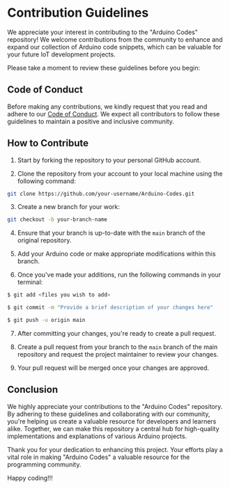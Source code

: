 # Contribution Guidelines

We appreciate your interest in contributing to the "Arduino Codes" repository! We welcome contributions from the community to enhance and expand our collection of Arduino code snippets, which can be valuable for your future IoT development projects.

Please take a moment to review these guidelines before you begin:

## Code of Conduct
Before making any contributions, we kindly request that you read and adhere to our [Code of Conduct](https://github.com/N0vice17/DataStructures-And-Algorithm/blob/master/CODE_OF_CONDUCT.md). We expect all contributors to follow these guidelines to maintain a positive and inclusive community.

## How to Contribute

1. Start by forking the repository to your personal GitHub account.
  
2. Clone the repository from your account to your local machine using the following command:
```bash
git clone https://github.com/your-username/Arduino-Codes.git
```

3. Create a new branch for your work:
```bash
git checkout -b your-branch-name
```

4. Ensure that your branch is up-to-date with the `main` branch of the original repository.

5. Add your Arduino code or make appropriate modifications within this branch.

6. Once you've made your additions, run the following commands in your terminal:
```bash
$ git add <files you wish to add>

$ git commit -m "Provide a brief description of your changes here"

$ git push -u origin main
```

7. After committing your changes, you're ready to create a pull request.

8. Create a pull request from your branch to the `main` branch of the main repository and request the project maintainer to review your changes.

9. Your pull request will be merged once your changes are approved.

## Conclusion

We highly appreciate your contributions to the "Arduino Codes" repository. By adhering to these guidelines and collaborating with our community, you're helping us create a valuable resource for developers and learners alike. Together, we can make this repository a central hub for high-quality implementations and explanations of various Arduino projects.

Thank you for your dedication to enhancing this project. Your efforts play a vital role in making "Arduino Codes" a valuable resource for the programming community.

Happy coding!!!
